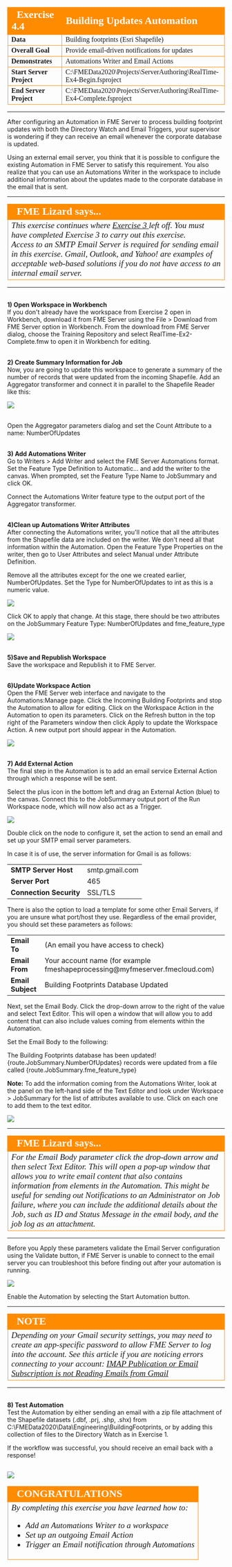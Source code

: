 <!--Instructor Notes-->

<!--Exercise Section-->


<table style="border-spacing: 0px;border-collapse: collapse;font-family:serif">
<tr>
<td width=25% style="vertical-align:middle;background-color:darkorange;border: 2px solid darkorange">
<i class="fa fa-cogs fa-lg fa-pull-left fa-fw" style="color:white;padding-right: 12px;vertical-align:text-top"></i>
<span style="color:white;font-size:x-large;font-weight: bold">Exercise 4.4</span>
</td>
<td style="border: 2px solid darkorange;background-color:darkorange;color:white">
<span style="color:white;font-size:x-large;font-weight: bold">Building Updates Automation</span>
</td>
</tr>

<tr>
<td style="border: 1px solid darkorange; font-weight: bold">Data</td>
<td style="border: 1px solid darkorange">Building footprints (Esri Shapefile)</td>
</tr>

<tr>
<td style="border: 1px solid darkorange; font-weight: bold">Overall Goal</td>
<td style="border: 1px solid darkorange">Provide email-driven notifications for updates</td>
</tr>

<tr>
<td style="border: 1px solid darkorange; font-weight: bold">Demonstrates</td>
<td style="border: 1px solid darkorange">Automations Writer and Email Actions</td>
</tr>

<tr>
<td style="border: 1px solid darkorange; font-weight: bold">Start Server Project</td>
<td style="border: 1px solid darkorange">C:\FMEData2020\Projects\ServerAuthoring\RealTime-Ex4-Begin.fsproject
</td>
</tr>

<tr>
<td style="border: 1px solid darkorange; font-weight: bold">End Server Project</td>
<td style="border: 1px solid darkorange">C:\FMEData2020\Projects\ServerAuthoring\RealTime-Ex4-Complete.fsproject</td>
</tr>

</table>

---

After configuring an Automation in FME Server to process building footprint updates with both the Directory Watch and Email Triggers, your supervisor is wondering if they can receive an email whenever the corporate database is updated.

Using an external email server, you think that it is possible to configure the existing Automation in FME Server to satisfy this requirement. You also realize that you can use an Automations Writer in the workspace to include additional information about the updates made to the corporate database in the email that is sent.

---

<!--Person X Says Section-->

<table style="border-spacing: 0px">
<tr>
<td style="vertical-align:middle;background-color:darkorange;border: 2px solid darkorange">
<i class="fa fa-quote-left fa-lg fa-pull-left fa-fw" style="color:white;padding-right: 12px;vertical-align:text-top"></i>
<span style="color:white;font-size:x-large;font-weight: bold;font-family:serif">FME Lizard says...</span>
</td>
</tr>

<tr>
<td style="border: 1px solid darkorange">
<span style="font-family:serif; font-style:italic; font-size:larger">
This exercise continues where <a href="https://s3.amazonaws.com/gitbook/Server-Authoring-2019/ServerAuthoring4RealTime/Exercise3.html
"> Exercise 3 </a> left off. You must have completed Exercise 3 to carry out this exercise.
<br>Access to an SMTP Email Server is required for sending email in this exercise. Gmail, Outlook, and Yahoo! are examples of acceptable web-based solutions if you do not have access to an internal email server.
</td>
</tr>
</table>

---
<br>**1) Open Workspace in Workbench**
<br>If you don't already have the workspace from Exercise 2 open in Workbench, download it from FME Server using the File > Download from FME Server option in Workbench. From the download from FME Server dialog, choose the Training Repository and select RealTime-Ex2-Complete.fmw to open it in Workbench for editing.

<br>**2) Create Summary Information for Job**
<br>Now, you are going to update this workspace to generate a summary of the number of records that were updated from the incoming Shapefile. Add an Aggregator transformer and connect it in parallel to the Shapefile Reader like this:

![](./Images/Img4.439.Ex4.Aggregator.png)

<br>Open the Aggregator parameters dialog and set the Count Attribute to a name: NumberOfUpdates

<br>**3) Add Automations Writer**
<br>Go to Writers > Add Writer and select the FME Server Automations format. Set the Feature Type Definition to Automatic... and add the writer to the canvas. When prompted, set the Feature Type Name to JobSummary and click OK.

Connect the Automations Writer feature type to the output port of the Aggregator transformer.

<br>**4)Clean up Automations Writer Attributes**
<br>After connecting the Automations writer, you'll notice that all the attributes from the Shapefile data are included on the writer. We don't need all that information within the Automation. Open the Feature Type Properties on the writer, then go to User Attributes and select Manual under Attribute Definition.

Remove all the attributes except for the one we created earlier, NumberOfUpdates. Set the Type for NumberOfUpdates to int as this is a numeric value.

![](./Images/Img4.440.Ex4.FeatureTypeDefinition.png)

Click OK to apply that change. At this stage, there should be two attributes on the JobSummary Feature Type: NumberOfUpdates and fme_feature_type

![](./Images/Img4.441.Ex4.FeatureTypeFinal.png)

<br>**5)Save and Republish Workspace**
<br>Save the workspace and Republish it to FME Server.

<br>**6)Update Workspace Action**
<br>Open the FME Server web interface and navigate to the Automations:Manage page. Click the Incoming Building Footprints and stop the Automation to allow for editing. Click on the Workspace Action in the Automation to open its parameters. Click on the Refresh button in the top right of the Parameters window then click Apply to update the Workspace Action. A new output port should appear in the Automation.

![](./Images/Img4.442.Ex4.NewOutput.png)

<br>**7) Add External Action**
<br>The final step in the Automation is to add an email service External Action through which a response will be sent.

Select the plus icon in the bottom left and drag an External Action (blue) to the canvas. Connect this to the JobSummary output port of the Run Workspace node, which will now also act as a Trigger.

![](./Images/Img4.430.Ex4.ConnectEmailActions.png)


Double click on the node to configure it, set the action to send an email and set up your SMTP email server parameters.

In case it is of use, the server information for Gmail is as follows:

<table style="border: 0px">

<tr>
<td style="font-weight: bold">SMTP Server Host</td>
<td style="">smtp.gmail.com</td>
</tr>

<tr>
<td style="font-weight: bold">Server Port</td>
<td style="">465</td>
</tr>

<tr>
<td style="font-weight: bold">Connection Security</td>
<td style="">SSL/TLS</td>
</tr>

</table>

There is also the option to load a template for some other Email Servers, if you are unsure what port/host they use.  Regardless of the email provider, you should set these parameters as follows:

<table style="border: 0px">
<tr>
<td style="font-weight: bold">Email To</td>
<td style="">(An email you have access to check)</td>
</tr>

<tr>
<td style="font-weight: bold">Email From</td>
<td style="">Your account name (for example fmeshapeprocessing@myfmeserver.fmecloud.com)</td>
</tr>

<tr>
<td style="font-weight: bold">Email Subject</td>
<td style="">Building Footprints Database Updated</td>
</tr>

</table>

Next, set the Email Body. Click the drop-down arrow to the right of the value and select Text Editor. This will open a window that will allow you to add content that can also include values coming from elements within the Automation.

Set the Email Body to the following:

The Building Footprints database has been updated!
{route.JobSummary.NumberOfUpdates} records were updated from a file called {route.JobSummary.fme_feature_type}

**Note:** To add the information coming from the Automations Writer, look at the panel on the left-hand side of the Text Editor and look under Workspace > JobSummary for the list of attributes available to use. Click on each one to add them to the text editor.

![](./Images/Img4.443.Ex4.TextEditor.png)

---

<!--Person X Says Section-->

<table style="border-spacing: 0px">
<tr>
<td style="vertical-align:middle;background-color:darkorange;border: 2px solid darkorange">
<i class="fa fa-quote-left fa-lg fa-pull-left fa-fw" style="color:white;padding-right: 12px;vertical-align:text-top"></i>
<span style="color:white;font-size:x-large;font-weight: bold;font-family:serif">FME Lizard says...</span>
</td>
</tr>

<tr>
<td style="border: 1px solid darkorange">
<span style="font-family:serif; font-style:italic; font-size:larger">
For the Email Body parameter click the drop-down arrow and then select Text Editor. This will open a pop-up window that allows you to write email content that also contains information from elements in the Automation. This might be useful for sending out Notifications to an Administrator on Job failure, where you can include the additional details about the Job, such as ID and Status Message in the email body, and the job log as an attachment.
</td>
</tr>
</table>

---
Before you Apply these parameters validate the Email Server configuration using the Validate button, if FME Server is unable to connect to the email server you can troubleshoot this before finding out after your automation is running.

![](./Images/Img4.429.Ex4.ValidateEmailAction.png)

Enable the Automation by selecting the Start Automation button.

---
<!--Warning Section-->

<table style="border-spacing: 0px">
<tr>
<td style="vertical-align:middle;background-color:darkorange;border: 2px solid darkorange">
<i class="fa fa-exclamation-triangle fa-lg fa-pull-left fa-fw" style="color:white;padding-right: 12px;vertical-align:text-top"></i>
<span style="color:white;font-size:x-large;font-weight: bold;font-family:serif">NOTE</span>
</td>
</tr>

<tr>
<td style="border: 1px solid darkorange">
<span style="font-family:serif; font-style:italic; font-size:larger">
Depending on your Gmail security settings, you may need to create an app-specific password to allow FME Server to log into the account. See this article if you are noticing errors connecting to your account: <a href="https://knowledge.safe.com/articles/394/imap-publisher-not-reading-emails-from-gmail.html">IMAP Publication or Email Subscription is not Reading Emails from Gmail</a>
</span>
</td>
</tr>
</table>


---

<br>**8) Test Automation**
<br>Test the Automation by either sending an email with a zip file attachment of the Shapefile datasets (.dbf, .prj, .shp, .shx) from C:\FMEData2020\Data\Engineering\BuildingFootprints, or by adding this collection of files to the Directory Watch as in Exercise 1.

If the workflow was successful, you should receive an email back with a response!

![](./Images/Img4.429.1.Ex4.EmailResponse.png)
---

<!--Exercise Congratulations Section-->

<table style="border-spacing: 0px">
<tr>
<td style="vertical-align:middle;background-color:darkorange;border: 2px solid darkorange">
<i class="fa fa-thumbs-o-up fa-lg fa-pull-left fa-fw" style="color:white;padding-right: 12px;vertical-align:text-top"></i>
<span style="color:white;font-size:x-large;font-weight: bold;font-family:serif">CONGRATULATIONS</span>
</td>
</tr>

<tr>
<td style="border: 1px solid darkorange">
<span style="font-family:serif; font-style:italic; font-size:larger">
By completing this exercise you have learned how to:
<br>
<ul>
<li>Add an Automations Writer to a workspace</li>
<li>Set up an outgoing Email Action</li>
<li>Trigger an Email notification through Automations</li></ul>
</span>
</td>
</tr>
</table>
